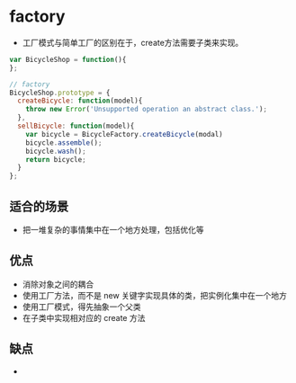 # factory
- 工厂模式与简单工厂的区别在于，create方法需要子类来实现。

```js
var BicycleShop = function(){
};

// factory
BicycleShop.prototype = {
  createBicycle: function(model){
    throw new Error('Unsupported operation an abstract class.');
  },
  sellBicycle: function(model){
    var bicycle = BicycleFactory.createBicycle(modal)
    bicycle.assemble();
    bicycle.wash();
    return bicycle;
  }
};
```

## 适合的场景
- 把一堆复杂的事情集中在一个地方处理，包括优化等

## 优点
- 消除对象之间的耦合
- 使用工厂方法，而不是 new 关键字实现具体的类，把实例化集中在一个地方
- 使用工厂模式，得先抽象一个父类
- 在子类中实现相对应的 create 方法

## 缺点
- 
